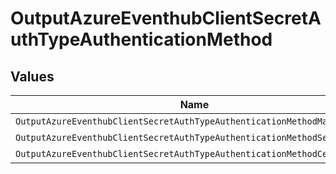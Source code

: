 # OutputAzureEventhubClientSecretAuthTypeAuthenticationMethod


## Values

| Name                                                                     | Value                                                                    |
| ------------------------------------------------------------------------ | ------------------------------------------------------------------------ |
| `OutputAzureEventhubClientSecretAuthTypeAuthenticationMethodManual`      | manual                                                                   |
| `OutputAzureEventhubClientSecretAuthTypeAuthenticationMethodSecret`      | secret                                                                   |
| `OutputAzureEventhubClientSecretAuthTypeAuthenticationMethodCertificate` | certificate                                                              |